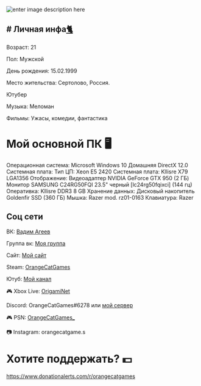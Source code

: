 ![enter image description here](https://psv4.userapi.com/c856328/u119692890/docs/d3/199eaa25b53d/image_3.png?extra=cf4mSjQml-R21xI3g6EcRGyGbxq1veKoNgMFzFFl_4S8pu6dFYbZoOgTzuCtKHpWGH-rWlrsQaPYZ9QseEwGbGPlEPnu30X_3GuGX-nlBb5zA3eZ285PtCCCjByk5oN1VX9lRo5ek8nPd-C6aQxNoPweMER6)

## # Личная инфа[🐈](https://emojio.top/zhivotnye-i-priroda/koshka-cat/)

Возраст: 21

Пол: Мужской

День рождения: 15.02.1999

Место жительства: Сертолово, Россия.

Ютубер

Музыка: Меломан

Фильмы: Ужасы, комедии, фантастика

# Мой основной ПК  🖥️

Операционная система: Microsoft Windows 10 Домашняя
DirectX 12.0
Системная плата:
Тип ЦП: Xeon E5 2420
Системная плата: Kllisre X79 LGA1356
Отображение:
Видеоадаптер NVIDIA GeForce GTX 950 (2 ГБ)
Монитор SAMSUNG C24RG50FQI 23.5" черный [lc24rg50fqixci] (144 гц)
Оперативка: Kllisre DDR3 8 GB
Хранение данных:
Дисковый накопитель Goldenfir SSD (360 ГБ)
Мышка: Razer mod. rz01-0163
Клавиатура: Razer

## Соц сети 

ВК: [Вадим Агеев](https://vk.com/orangecatgames)

Группа вк: [Моя группа](https://vk.com/orange_cat_games)

Сайт: [Мой сайт](https://OrangeCatGames.github.io)

Steam: [OrangeCatGames](https://steamcommunity.com/id/OrangeCatGames/)

Ютуб: [Мой канал](https://www.youtube.com/OrangeCatGames)

🎮 Xbox Live: [OrigamiNet](https://account.xbox.com/ru-ru/profile?gamertag=OrangeCatGames_&csrf=7vRP5ACWcoYDAg0HTBMN2ilhYMtTTxCGy1S09OSY1sYENr_gspVikaByLT--Ldd41AlU-o4EW_nOa9Vu6bMmQZUsha41&wa=wsignin1.0&activetab=main:followings)

Discord: OrangeCatGames#6278 или [мой сервер](https://discord.gg/sT393Zu)

🎮 PSN: [OrangeCatGames_](https://my.playstation.com/profile/OrangeCatGames_)

📷 Instagram: orangecatgame.s

# Хотите поддержать?  💵

https://www.donationalerts.com/r/orangecatgames
